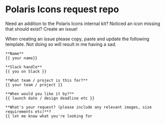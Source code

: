 # Polaris Icons request repo
Need an addition to the Polaris Icons internal kit? Noticed an icon missing that should exist? Create an issue!

When creating an issue please copy, paste and update the following template. Not doing so will result in me having a sad.

```
**Name**
{{ your name}}

**Slack handle**
{{ you on Slack }}

**What team / project is this for?**
{{ your team / project }}

**When would you like it by?** 
{{ launch date / design deadline etc }}

**What's your request? (please include any relevant images, size requirements etc)**?
{{ let me know what you're looking for

```
